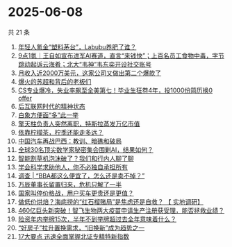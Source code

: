 # 2025-06-08

共 21 条

<!-- BEGIN 36KR -->
<!-- 最后更新时间 2025-06-08 00:09:50 +0800 -->
1. [年轻人氪金“塑料茅台”，Labubu养肥了谁？](https://36kr.com/p/3325169117997575)
1. [9点1氪｜王自如宣布进军AI赛道，直言“来钱快”；上百名员工食物中毒，字节跳动起诉云海肴；北大“韦神”韦东奕开设社交账号](https://36kr.com/p/3325686325733633)
1. [月收入近2000万美元，这家公司又做出第二个爆款了](https://36kr.com/p/3325079522798083)
1. [爆火的苏超和背后的老板们](https://36kr.com/p/3325120328919300)
1. [CS专业爆冷，失业率飙至全美第七！毕业生狂卷4年，投1000份简历换0 offer](https://36kr.com/p/3326229213833476)
1. [后互联网时代的精神状态](https://36kr.com/p/3325079848772868)
1. [白象方便面“多”此一举](https://36kr.com/p/3324967283878144)
1. [擎天柱负责人突然离职，特斯拉蒸发万亿市值](https://36kr.com/p/3326212051905026)
1. [依靠柠檬茶，柠季还能走多远？](https://36kr.com/p/3325759399601667)
1. [中国汽车再战巴西：教训、暗礁和破局](https://36kr.com/p/3325701286685191)
1. [全球30名顶尖数学家秘密集会围剿AI，结果如何？](https://36kr.com/p/3326142457113093)
1. [智能割草机泡沫破了？我们和行内人聊了聊](https://36kr.com/p/3325082596320776)
1. [学会科学求助他人，你不必独自承担所有](https://36kr.com/p/3303883848637190)
1. [调查 | “BBA都这么便宜了，怎么还是卖不掉？”](https://36kr.com/p/3325701316979203)
1. [万辰董事长留置归来，危机只解了一半](https://36kr.com/p/3325825316070916)
1. [国家叫停价格战，用户买车更贵还是更值？](https://36kr.com/p/3325722057681417)
1. [做低价烘焙？海底捞的“红石榴赌局”是焦虑还是自救？ 【 实地调研】](https://36kr.com/p/3325795217663234)
1. [460亿巨头新突破！智飞生物两大疫苗申请生产注册获受理，能否拯救业绩？](https://36kr.com/p/3325868239661573)
1. [险资年内举牌15次，半年不到举牌超过去全年意味着什么？](https://36kr.com/p/3325971781576199)
1. [“好房子”拉升置换需求，“旧换新”成为趋势之一](https://36kr.com/p/3326255538284809)
1. [17大要点   迅速全面掌握北证专精特新指数](https://36kr.com/p/3325960043833608)
<!-- END 36KR -->